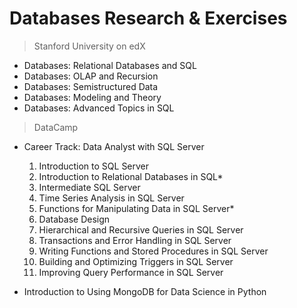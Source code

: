 # Databases Research & Exercises

> Stanford University on edX
 - Databases: Relational Databases and SQL
 - Databases: OLAP and Recursion 
 - Databases: Semistructured Data
 - Databases: Modeling and Theory
 - Databases: Advanced Topics in SQL

> DataCamp
 - Career Track: Data Analyst with SQL Server

    01. Introduction to SQL Server
    02. Introduction to Relational Databases in SQL*
    03. Intermediate SQL Server
    04. Time Series Analysis in SQL Server
    05. Functions for Manipulating Data in SQL Server*
    06. Database Design
    07. Hierarchical and Recursive Queries in SQL Server
    08. Transactions and Error Handling in SQL Server
    09. Writing Functions and Stored Procedures in SQL Server
    10. Building and Optimizing Triggers in SQL Server
    11. Improving Query Performance in SQL Server

 - Introduction to Using MongoDB for Data Science in Python
